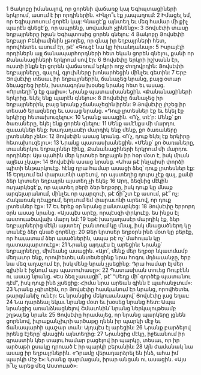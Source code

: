 1 Յակոբը իմանալով, որ ցորենի վաճառք կայ Եգիպտացիների երկրում, ասում է իր որդիներին. «Ինչո՞ւ էք յապաղում: 2 Իմացել եմ, որ Եգիպտոսում ցորեն կայ: Գնացէ՛ք այնտեղ եւ մեզ համար մի քիչ պարէն գնեցէ՛ք, որ ապրենք, սովամահ չլինենք»: 3 Յովսէփի տասը եղբայրները իջան Եգիպտոսից ցորեն գնելու: 4 Յակոբը Յովսէփի եղբայր Բենիամինին չթողեց, որ գնայ իր եղբայրների հետ, որովհետեւ ասում էր, թէ՝ «Գուցէ նա կը հիւանդանայ»:
5 Իսրայէլի որդիներն այլ ճանապարհորդների հետ եկան ցորեն գնելու, քանի որ Քանանացիների երկրում սով էր: 6 Յովսէփը երկրի իշխանն էր, ուստի ինքն էր ցորեն վաճառում երկրի ողջ ժողովրդին: Յովսէփի եղբայրները, գալով, գլուխները խոնարհեցին մինչեւ գետին: 7 Երբ Յովսէփը տեսաւ իր եղբայրներին, ճանաչեց նրանց, բայց օտար ձեւացրեց իրեն, խստագոյնս խօսեց նրանց հետ եւ ասաց. «Որտեղի՞ց էք գալիս»: Նրանք պատասխանեցին. «Քանանացիների երկրից. եկել ենք պարէն գնելու»: 8 Յովսէփը ճանաչեց իր եղբայրներին, բայց նրանք չճանաչեցին իրեն: 9 Յովսէփը յիշեց իր տեսած երազները եւ ասաց նրանց. «Դուք լրտեսներ էք եւ եկել էք երկիրը հետախուզելու»: 10 Նրանք ասացին. «Ո՛չ, տէ՛ր: Մենք՝ քո ծառաները, եկել ենք ցորեն գնելու: 11 Մենք ամէնքս մի մարդու զաւակներ ենք: Խաղաղասէր մարդիկ ենք մենք, քո ծառաները լրտեսներ չեն»: 12 Յովսէփն ասաց նրանց. «Ո՛չ, դուք եկել էք երկիրը հետախուզելու»: 13 Նրանք պատասխանեցին. «Մենք՝ քո ծառաները, տասներկու եղբայրներ էինք, Քանանացիների երկրում մի մարդու որդիներ: Այս պահին մեր կրտսեր եղբայրն իր հօր մօտ է, իսկ միւսն այլեւս չկայ»: 14 Յովսէփն ասաց նրանց. «Ահա թէ ինչպիսի փորձի պիտի ենթարկուէք. հէնց դրա համար ասացի ձեզ՝ դուք լրտեսներ էք: 15 Երդւում եմ փարաւոնի արեւով, որ այստեղից դուրս չէք գայ, քանի ձեր կրտսեր եղբայրն այստեղ չի եկել: 16 Արդ, ձեզնից մէկին ուղարկեցէ՛ք, որ այստեղ բերի ձեր եղբօրը, իսկ դուք կը մնաք արգելարանում, մինչեւ որ պարզուի, թէ ճի՞շտ էք ասում, թէ՞ ոչ: Հակառակ դէպքում, երդւում եմ փարաւոնի արեւով, որ դուք լրտեսներ էք»: 17 Եւ երեք օր նրանց բանտարկեց:
18 Յովսէփը երրորդ օրն ասաց նրանց. «Այսպէս արէք, որպէսզի փրկուէք. ես ինքս էլ աստուածավախ մարդ եմ: 19 Եթէ խաղաղասէր մարդիկ էք, ձեր եղբայրներից մէկն այստեղ՝ բանտում կը մնայ, իսկ մնացածներդ կը տանէք ձեր գնած ցորենը: 20 Ձեր կրտսեր եղբօրն ինձ մօտ կը բերէք, որ հաւատամ ձեր ասածներին, ապա թէ ոչ՝ մահուան կը դատապարտուէք»: 21 Նրանք այդպէս էլ արեցին: Նրանք՝ եղբայրները, միմեանց ասացին. «Այո՛, մենք մեր եղբօր նկատմամբ մեղաւոր ենք, որովհետեւ անտեսեցինք նրա հոգու մղձաւանջը, երբ նա մեզ աղաչում էր, իսկ մենք նրան չլսեցինք: Դրա համար էլ մեր գլխին է իջնում այս պատուհասը»: 22 Պատասխան տուեց Ռուբէնն ու ասաց նրանց. «Ես ձեզ չասացի՞, թէ՝ “Մեղք մի՛ գործէք պատանու դէմ”, իսկ դուք ինձ չլսեցիք: Հիմա նրա արեան գինն է պահանջւում»: 23 Նրանք չգիտէին, որ Յովսէփը հասկանում էր նրանց, որովհետեւ թարգմանիչ ունէր: Եւ նրանցից մեկուսանալով՝ Յովսէփը լաց եղաւ: 24 Նա դարձեալ եկաւ նրանց մօտ եւ խօսեց նրանց հետ: Ապա նրանցից առանձնացնելով Շմաւոնին՝ նրանց ներկայութեամբ շղթայեց նրան:
25 Յովսէփը հրամայեց, որ նրանց պարկերը լցնեն ցորենով, իւրաքանչիւրի արծաթը դնեն իր պարկի մէջ եւ ճանապարհի պաշար տան: Այդպէս էլ արեցին: 26 Նրանք բարձելով իրենց էշերը՝ գնացին այնտեղից: 27 Նրանցից մէկը, իջեւանում իր գրաստին կեր տալու համար բացելով իր պարկը, տեսաւ, որ իր արծաթի քսակը դրուած է իր պարկի բերանին: 28 Այն ժամանակ նա ասաց իր եղբայրներին. «Դրամը վերադարձրել են ինձ, ահա իմ պարկի մէջ է»: Նրանք զարմացան, իրար անցան ու ասացին. «Այս ի՞նչ արեց մեզ Աստուած»:
